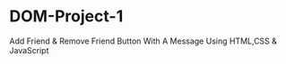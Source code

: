 # DOM-Project-1
Add Friend &amp; Remove Friend Button With A Message Using HTML,CSS &amp; JavaScript
